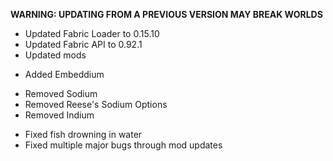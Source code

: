 **WARNING: UPDATING FROM A PREVIOUS VERSION MAY BREAK WORLDS**

- Updated Fabric Loader to 0.15.10
- Updated Fabric API to 0.92.1
- Updated mods

* Added Embeddium

- Removed Sodium
- Removed Reese's Sodium Options
- Removed Indium

* Fixed fish drowning in water
* Fixed multiple major bugs through mod updates